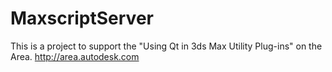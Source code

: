 # MaxscriptServer

This is a project to support the "Using Qt in 3ds Max Utility Plug-ins" on the Area.  http://area.autodesk.com
